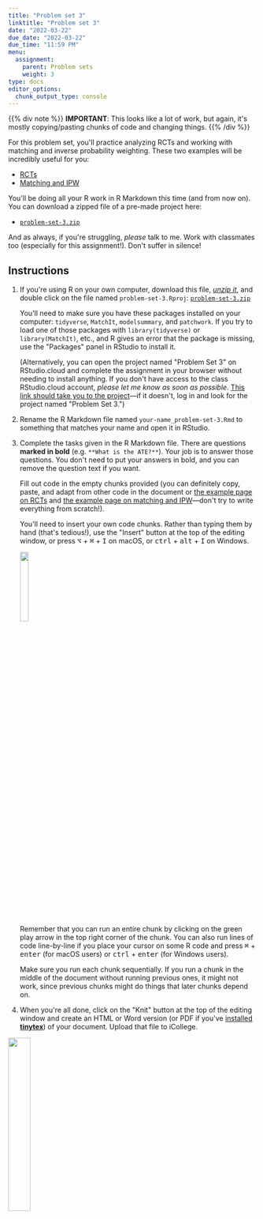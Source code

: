 ```yaml
---
title: "Problem set 3"
linktitle: "Problem set 3"
date: "2022-03-22"
due_date: "2022-03-22"
due_time: "11:59 PM"
menu:
  assignment:
    parent: Problem sets
    weight: 3
type: docs
editor_options: 
  chunk_output_type: console
---
```


{{% div note %}}
**IMPORTANT**: This looks like a lot of work, but again, it's mostly copying/pasting chunks of code and changing things.
{{% /div %}}

For this problem set, you'll practice analyzing RCTs and working with matching and inverse probability weighting. These two examples will be incredibly useful for you:

- [RCTs](/example/rcts/)
- [Matching and IPW](/example/matching-ipw/)

You'll be doing all your R work in R Markdown this time (and from now on). You can download a zipped file of a pre-made project here:

- [<i class="fas fa-file-archive"></i> `problem-set-3.zip`](/projects/problem-set-3.zip)

And as always, if you're struggling, *please* talk to me. Work with classmates too (especially for this assignment!). Don't suffer in silence!


## Instructions

1. If you're using R on your own computer, download this file, [*unzip it*](/resource/unzipping/), and double click on the file named `problem-set-3.Rproj`: [<i class="fas fa-file-archive"></i> `problem-set-3.zip`](/projects/problem-set-3.zip)

    You'll need to make sure you have these packages installed on your computer: `tidyverse`, `MatchIt`, `modelsummary`, and `patchwork`. If you try to load one of those packages with `library(tidyverse)` or `library(MatchIt)`, etc., and R gives an error that the package is missing, use the "Packages" panel in RStudio to install it.

    (Alternatively, you can open the project named "Problem Set 3" on RStudio.cloud and complete the assignment in your browser without needing to install anything. If you don't have access to the class RStudio.cloud account, *please let me know as soon as possible*. [This link should take you to the project](https://rstudio.cloud/spaces/160211/project/2762013)—if it doesn't, log in and look for the project named "Problem Set 3.")

2. Rename the R Markdown file named `your-name_problem-set-3.Rmd` to something that matches your name and open it in RStudio.

3. Complete the tasks given in the R Markdown file. There are questions **marked in bold** (e.g. `**What is the ATE?**`). Your job is to answer those questions. You don't need to put your answers in bold, and you can remove the question text if you want.

    Fill out code in the empty chunks provided (you can definitely copy, paste, and adapt from other code in the document or [the example page on RCTs](/example/rcts/) and [the example page on matching and IPW](/example/matching-ipw/)—don't try to write everything from scratch!). 

    You'll need to insert your own code chunks. Rather than typing them by hand (that's tedious!), use the "Insert" button at the top of the editing window, or press  <kbd>⌥</kbd> + <kbd>⌘</kbd> + <kbd>I</kbd> on macOS, or <kbd>ctrl</kbd> + <kbd>alt</kbd> + <kbd>I</kbd> on Windows.

    <img src="/img/assignments/insert-chunk-button.png" width="19%" />

    Remember that you can run an entire chunk by clicking on the green play arrow in the top right corner of the chunk. You can also run lines of code line-by-line if you place your cursor on some R code and press <kbd>⌘</kbd> + <kbd>enter</kbd> (for macOS users) or <kbd>ctrl</kbd> + <kbd>enter</kbd> (for Windows users).

    Make sure you run each chunk sequentially. If you run a chunk in the middle of the document without running previous ones, it might not work, since previous chunks might do things that later chunks depend on.

4. When you're all done, click on the "Knit" button at the top of the editing window and create an HTML or Word version (or PDF if you've [installed **tinytex**](/resource/install/#install-tinytex)) of your document. Upload that file to iCollege.

<img src="/img/assignments/knit-button.png" width="30%" />





